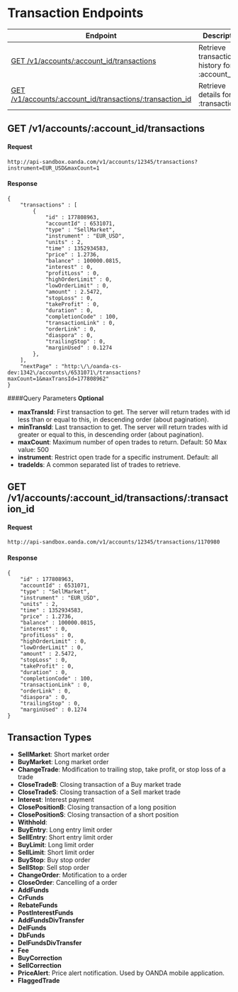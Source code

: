 # Transaction Endpoints

| Endpoint | Description |
| ---- | ---- |
| [GET /v1/accounts/:account_id/transactions](#get-v1accountsaccount_id) | Retrieve transaction history for :account_id |
| [GET /v1/accounts/:account_id/transactions/:transaction_id](transactions.md#get-v1accountsaccount_idtransactions-1) | Retrieve details for :transaction_id  |


## GET /v1/accounts/:account_id/transactions

#### Request
    http://api-sandbox.oanda.com/v1/accounts/12345/transactions?instrument=EUR_USD&maxCount=1

#### Response
    {
        "transactions" : [
            {
                "id" : 177808963,
                "accountId" : 6531071,
                "type" : "SellMarket",
                "instrument" : "EUR_USD",
                "units" : 2,
                "time" : 1352934583,
                "price" : 1.2736,
                "balance" : 100000.0815,
                "interest" : 0,
                "profitLoss" : 0,
                "highOrderLimit" : 0,
                "lowOrderLimit" : 0,
                "amount" : 2.5472,
                "stopLoss" : 0,
                "takeProfit" : 0,
                "duration" : 0,
                "completionCode" : 100,
                "transactionLink" : 0,
                "orderLink" : 0,
                "diaspora" : 0,
                "trailingStop" : 0,
                "marginUsed" : 0.1274
            },
        ],
        "nextPage" : "http:\/\/oanda-cs-dev:1342\/accounts\/6531071\/transactions?maxCount=1&maxTransId=177808962"
    }


####Query Parameters
**Optional**

* **maxTransId**: First transaction to get. The server will return trades with id less than or equal to this, in descending order (about pagination). 
* **minTransId**: Last transaction to get. The server will return trades with id greater or equal to this, in descending order (about pagination).
* **maxCount**: Maximum number of open trades to return. Default: 50 Max value: 500 
* **instrument**: Restrict open trade for a specific instrument. Default: all 
* **tradeIds**: A common separated list of trades to retrieve.


## GET /v1/accounts/:account_id/transactions/:transaction_id
#### Request
    http://api-sandbox.oanda.com/v1/accounts/12345/transactions/1170980

#### Response
    {
        "id" : 177808963,
        "accountId" : 6531071,
        "type" : "SellMarket",
        "instrument" : "EUR_USD",
        "units" : 2,
        "time" : 1352934583,
        "price" : 1.2736,
        "balance" : 100000.0815,
        "interest" : 0,
        "profitLoss" : 0,
        "highOrderLimit" : 0,
        "lowOrderLimit" : 0,
        "amount" : 2.5472,
        "stopLoss" : 0,
        "takeProfit" : 0,
        "duration" : 0,
        "completionCode" : 100,
        "transactionLink" : 0,
        "orderLink" : 0,
        "diaspora" : 0,
        "trailingStop" : 0,
        "marginUsed" : 0.1274
    }



## Transaction Types

* **SellMarket**: Short market order
* **BuyMarket**: Long market order
* **ChangeTrade**: Modification to trailing stop, take profit, or stop loss of a trade
* **CloseTradeB**: Closing transaction of a Buy market trade
* **CloseTradeS**: Closing transaction of a Sell market trade
* **Interest**: Interest payment
* **ClosePositionB**: Closing transaction of a long position
* **ClosePositionS**: Closing transaction of a short position
* **Withhold**: 
* **BuyEntry**: Long entry limit order
* **SellEntry**: Short entry limit order
* **BuyLimit**: Long limit order
* **SellLimit**: Short limit order
* **BuyStop**: Buy stop order
* **SellStop**: Sell stop order
* **ChangeOrder**: Motification to a order
* **CloseOrder**: Cancelling of a order
* **AddFunds**
* **CrFunds**
* **RebateFunds**
* **PostInterestFunds**
* **AddFundsDivTransfer**
* **DelFunds**
* **DbFunds**
* **DelFundsDivTransfer**
* **Fee**
* **BuyCorrection**
* **SellCorrection**
* **PriceAlert**: Price alert notification. Used by OANDA mobile application.
* **FlaggedTrade**

